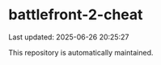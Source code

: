 # battlefront-2-cheat

Last updated: 2025-06-26 20:25:27

This repository is automatically maintained.
